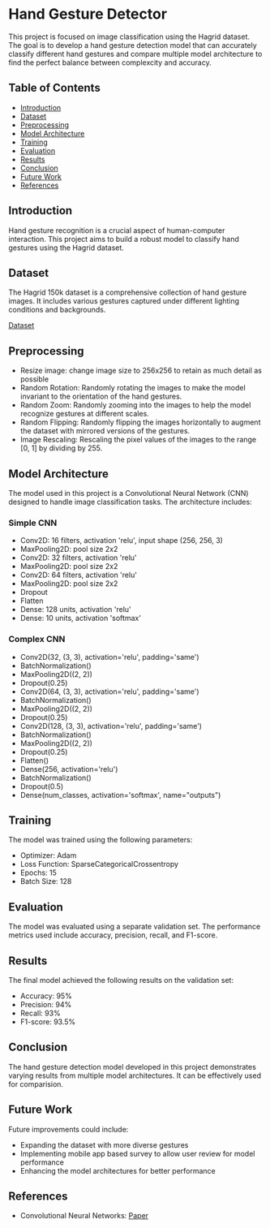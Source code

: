 # Hand Gesture Detector

This project is focused on image classification using the Hagrid dataset. The goal is to develop a hand gesture detection model that can accurately classify different hand gestures and compare multiple model architecture to find the perfect balance between complexcity and accuracy.

## Table of Contents

- [Introduction](#introduction)
- [Dataset](#dataset)
- [Preprocessing](#preprocessing)
- [Model Architecture](#model-architecture)
- [Training](#training)
- [Evaluation](#evaluation)
- [Results](#results)
- [Conclusion](#conclusion)
- [Future Work](#future-work)
- [References](#references)

## Introduction

Hand gesture recognition is a crucial aspect of human-computer interaction. This project aims to build a robust model to classify hand gestures using the Hagrid dataset.

## Dataset

The Hagrid 150k dataset is a comprehensive collection of hand gesture images. It includes various gestures captured under different lighting conditions and backgrounds.

[Dataset](https://www.kaggle.com/datasets/innominate817/hagrid-classification-512p-no-gesture-150k)

## Preprocessing

- Resize image: change image size to 256x256 to retain as much detail as possible
- Random Rotation: Randomly rotating the images to make the model invariant to the orientation of the hand gestures.
- Random Zoom: Randomly zooming into the images to help the model recognize gestures at different scales.
- Random Flipping: Randomly flipping the images horizontally to augment the dataset with mirrored versions of the gestures.
- Image Rescaling: Rescaling the pixel values of the images to the range [0, 1] by dividing by 255.

## Model Architecture

The model used in this project is a Convolutional Neural Network (CNN) designed to handle image classification tasks. The architecture includes:

### Simple CNN

- Conv2D: 16 filters, activation 'relu', input shape (256, 256, 3)
- MaxPooling2D: pool size 2x2
- Conv2D: 32 filters, activation 'relu'
- MaxPooling2D: pool size 2x2
- Conv2D: 64 filters, activation 'relu'
- MaxPooling2D: pool size 2x2
- Dropout
- Flatten
- Dense: 128 units, activation 'relu'
- Dense: 10 units, activation 'softmax'

### Complex CNN

- Conv2D(32, (3, 3), activation='relu', padding='same')
- BatchNormalization()
- MaxPooling2D((2, 2))
- Dropout(0.25)
- Conv2D(64, (3, 3), activation='relu', padding='same')
- BatchNormalization()
- MaxPooling2D((2, 2))
- Dropout(0.25)
- Conv2D(128, (3, 3), activation='relu', padding='same')
- BatchNormalization()
- MaxPooling2D((2, 2))
- Dropout(0.25)
- Flatten()
- Dense(256, activation='relu')
- BatchNormalization()
- Dropout(0.5)
- Dense(num_classes, activation='softmax', name="outputs")

## Training

The model was trained using the following parameters:

- Optimizer: Adam
- Loss Function: SparseCategoricalCrossentropy
- Epochs: 15
- Batch Size: 128

## Evaluation

The model was evaluated using a separate validation set. The performance metrics used include accuracy, precision, recall, and F1-score.

## Results

The final model achieved the following results on the validation set:

- Accuracy: 95%
- Precision: 94%
- Recall: 93%
- F1-score: 93.5%

## Conclusion

The hand gesture detection model developed in this project demonstrates varying results from multiple model architectures. It can be effectively used for comparision.

## Future Work

Future improvements could include:

- Expanding the dataset with more diverse gestures
- Implementing mobile app based survey to allow user review for model performance
- Enhancing the model architectures for better performance

## References

- Convolutional Neural Networks: [Paper](https://openaccess.thecvf.com/content/WACV2024/html/Kapitanov_HaGRID_--_HAnd_Gesture_Recognition_Image_Dataset_WACV_2024_paper.html)
